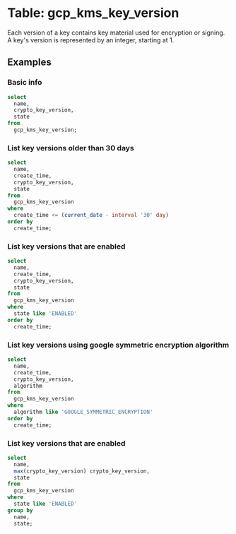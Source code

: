 # Table: gcp_kms_key_version

Each version of a key contains key material used for encryption or signing. A key's version is represented by an integer, starting at 1.

## Examples

### Basic info

```sql
select
  name,
  crypto_key_version,
  state
from
  gcp_kms_key_version;
```

### List key versions older than 30 days

```sql
select
  name,
  create_time,
  crypto_key_version,
  state
from
  gcp_kms_key_version
where
  create_time <= (current_date - interval '30' day)
order by
  create_time;
```

### List key versions that are enabled

```sql
select
  name,
  create_time,
  crypto_key_version,
  state
from
  gcp_kms_key_version
where
  state like 'ENABLED'
order by
  create_time;
```

### List key versions using google symmetric encryption algorithm

```sql
select
  name,
  create_time,
  crypto_key_version,
  algorithm
from
  gcp_kms_key_version
where
  algorithm like 'GOOGLE_SYMMETRIC_ENCRYPTION'
order by
  create_time;
```
### List key versions that are enabled

```sql
select 
  name,
  max(crypto_key_version) crypto_key_version, 
  state 
from 
  gcp_kms_key_version 
where 
  state like 'ENABLED' 
group by 
  name,
  state;
```